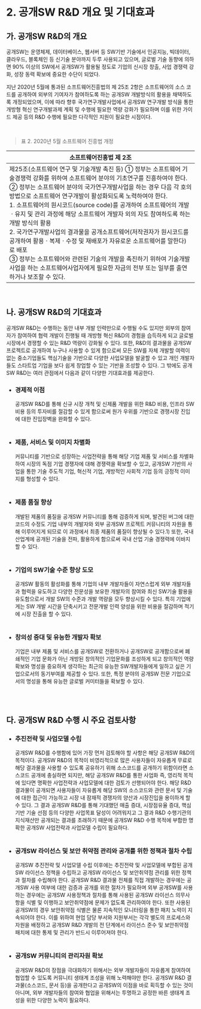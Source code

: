 
# 2. 공개SW R&D 개요 및 기대효과

## 가. 공개SW R&D의 개요
공개SW는 운영체제, 데이터베이스, 웹서버 등 SW기반 기술에서 인공지능, 빅데이터, 클라우드, 블록체인 등 신기술 분야까지 두루 사용되고 있으며, 글로벌 기술 동향에 의하면 90% 이상의 SW에서 공개SW가 활용될 정도로 기업의 신시장 창출, 사업 경쟁력 강화, 성장 동력 확보에 중요한 수단이 되었다.

지난 2020년 5월에 통과된 소프트웨어진흥법의 제 25조 2항은 소프트웨어의 소스 코드를 공개하여 외부의 기여자가 참여하도록 하는 공개SW 개발방식의 활용을 채택하도록 개정되었으며, 이에 따라 향후 국가연구개발사업에서 공개SW 연구개발 방식을 통한 개방형 혁신 연구개발과제 계획 및 수행에 필요한 역량 강화가 필요하며 이를 위한 가이드 제공 등의 R&D 수행에 필요한 다각적인 지원이 필요한 시점이다.

<br>

> 표 2. 2020년 5월 소프트웨어 진흥법 개정

| <div style="width:100%"><div style="width:100%; text-align:center">소프트웨어진흥법 제 2조</div></div> |
| ----------------- |
| 제25조(소프트웨어 연구 및 기술개발 촉진 등) ① 정부는 소프트웨어 기술경쟁력 강화를 위하여 소프트웨어 분야의 기초연구를 진흥하여야 한다. <br> ② 정부는 소프트웨어 분야의 국가연구개발사업을 하는 경우 다음 각 호의 방법으로 소프트웨어 연구개발이 활성화되도록 노력하여야 한다.<br>1. 소프트웨어의 원시코드(source code)를 공개하여 소프트웨어의 개발ㆍ유지 및 관리 과정에 해당 소프트웨어 개발자 외의 자도 참여하도록 하는 개발 방식의 활용 <br> 2. 국가연구개발사업의 결과물을 공개소프트웨어(저작권자가 원시코드를 공개하여 활용ㆍ복제ㆍ수정 및 재배포가 자유로운 소프트웨어를 말한다)로 배포<br> ③ 정부는 소프트웨어와 관련된 기술의 개발을 촉진하기 위하여 기술개발사업을 하는 소프트웨어사업자에게 필요한 자금의 전부 또는 일부를 출연하거나 보조할 수 있다. |

<br>

## 나. 공개SW R&D의 기대효과
공개SW R&D는 수행하는 동안 내부 개발 인력만으로 수행될 수도 있지만 외부의 참여자가 참여하여 협력 개발이 진행될 때 개방형 혁신 R&D의 경험을 습득하게 되고 글로벌 시장에서 경쟁할 수 있는 R&D 역량이 강화될 수 있다. 또한, R&D의 결과물을 공개SW 프로젝트로 공개하여 누구나 사용할 수 있게 함으로써 모든 SW를 자체 개발할 여력이 없는 중소기업들도 핵심기술을 기반으로 다양한 사업모델을 발굴할 수 있고 개인 개발자들도 스타트업 기업을 보다 쉽게 창업할 수 있는 기반을 조성할 수 있다. 그 밖에도 공개SW R&D는 여러 관점에서 다음과 같이 다양한 기대효과를 제공한다.

  
- ### 경제적 이점
	공개SW R&D를 통해 신규 시장 개척 및 신제품 개발을 위한 R&D 비용, 인프라 SW 비용 등의 투자비를 절감할 수 있게 함으로써 원가 우위를 기반으로 경쟁시장 진입에 대한 진입장벽을 완화할 수 있다. 
    <br><br>
- ### 제품, 서비스 및 이미지 차별화
	커뮤니티를 기반으로 성장하는 사업전략을 통해 해당 기업 제품 및 서비스를 차별화하여 시장의 독점 기업 경쟁자에 대해 경쟁력을 확보할 수 있고, 공개SW 기반의 사업을 통한 기술 주도적 기업, 혁신적 기업, 개방적인 사회적 기업 등의 긍정적 이미지를 형성할 수 있다.
    <br><br>
- ### 제품 품질 향상
	개발된 제품의 품질을 공개SW 커뮤니티를 통해 검증하게 되며, 발견된 버그에 대한 코드의 수정도 기업 내부의 개발자와 외부 공개SW 프로젝트 커뮤니티의 자원을 통해 이루어지게 되므로 이 과정에서 최종 제품의 품질이 향상될 수 있다.1) 또한, 국내 산업계에 공개된 기술을 전파, 활용하게 함으로써 국내 산업 기술 경쟁력에 이바지할 수 있다. 
    <br><br>
- ### 기업의 SW기술 수준 향상 도모
	공개SW 활동의 활성화를 통해 기업의 내부 개발자들이 자연스럽게 외부 개발자들과 협력을 유도하고 다양한 전문성을 보유한 개발자의 참여와 최신 SW기술 활용을 유도함으로서 개발 SW의 수준과 개발 역량을 모두 향상시킬 수 있다. 특히 기업에게는 SW 개발 시간을 단축시키고 전문개발 인력 양성을 위한 비용을 절감하며 적기에 시장 진출을 할 수 있다.
    <br><br>
-  ### 창의성 증대 및 유능한 개발자 확보
    기업은 내부 제품 및 서비스를 공개SW로 전환하거나 공개SW로 공개함으로써 폐쇄적인 기업 문화가 아닌 개방된 창의적인 기업문화를 조성하게 되고 창의적인 역량 확보와 명성을 중요하게 생각하는 최근의 유능한 SW개발자들에게 일하고 싶은 기업으로서의 동기부여를 제공할 수 있다. 또한, 특정 분야의 공개SW 전문 기업으로서의 명성을 통해 유능한 글로벌 커미터들을 확보할 수 있다.
<br>
<br>

## 다. 공개SW R&D 수행 시 주요 검토사항 
- ### 추진전략 및 사업모델 수립
	공개SW R&D를 수행함에 있어 가장 먼저 검토해야 할 사항은 해당 공개SW R&D의 목적이다. 공개SW R&D의 목적이 비영리적으로 많은 사용자들이 자유롭게 무료로 해당 결과물을 사용할 수 있도록 공유하기 위해 소스코드를 공개하기 위함이라면 소스코드 공개에 충실하면 되지만, 해당 공개SW R&D를 통한 사업화 즉, 영리적 목적에 있다면 명확한 사업전략과 사업모델에 대한 검토가 선행되어야 한다. 해당 R&D 결과물이 공개되면 사용자들이 자유롭게 해당 SW의 소스코드와 관련 문서 및 기술에 대한 접근이 가능하고 시장 내 잠재적 경쟁자의 양산과 시장진입을 용이하게 할 수 있다. 그 결과 공개SW R&D를 통해 기대했던 매출 증대, 시장점유율 증대, 핵심 기반 기술 선점 등의 다양한 사업목표 달성이 어려워지고 그 결과 R&D 수행기관의 지식재산만 공개되는 결과를 초래하기 때문에 공개SW R&D 수행 목적에 부합한 명확한 공개SW 사업전략과 사업모델 수립이 필요하다. 
    <br><br>
- ### 공개SW 라이선스 및 보안 취약점 관리와 공개를 위한 정책과 절차 수립
	공개SW 추진전략 및 사업모델 수립 이후에는 추진전략 및 사업모델에 부합된 공개SW 라이선스 정책을 수립하고 공개SW 라이선스 및 보안취약점 관리를 위한 정책과 절차를 수립해야 한다. 공개SW R&D 결과물 전체를 직접 개발하는 경우에는 공개SW 사용 여부에 대한 검증과 공개를 위한 절차가 필요하며 외부 공개SW를 사용하는 경우에는 공개SW 사용정책과 절차를 통해 사용된 공개SW 라이선스 의무사항을 식별 및 이행하고 보안취약점에 문제가 없도록 관리하여야 한다. 또한 사용된 공개SW의 경우 보안취약점 식별은 물론 지속적인 모니터링을 통한 패치 노력이 지속되어야 한다. 이를 위하여 현업 담당 부서와 지원부서는 각각 별도의 프로세스와 자원을 배정하고 공개SW R&D 개발의 전 단계에서 라이선스 준수 및 보안취약점 패치에 대한 통제 및 관리가 반드시 이루어져야 한다.
	<br><br>
- ### 공개SW 커뮤니티의 관리자원 확보
	공개SW R&D의 장점을 극대화하기 위해서는 외부 개발자들이 자유롭게 참여하여 협업할 수 있도록 커뮤니티 생태계 조성을 위해 노력해야만 한다. 공개SW R&D 결과물(소스코드, 문서 등)을 공개한다고 공개SW의 이점을 바로 획득할 수 있는 것이 아니며, 외부 개발자들의 참여와 협업을 위해서는 투명하고 공정한 바른 생태계 조성을 위한 다양한 노력이 필요하다.
  